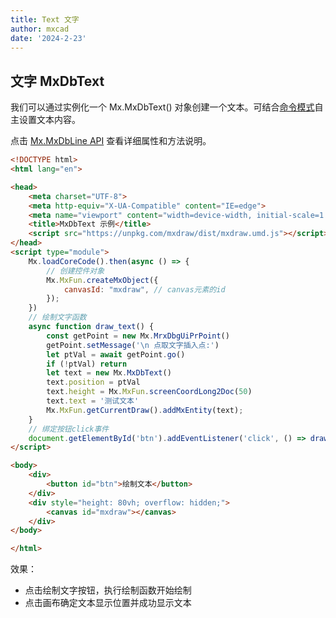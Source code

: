 ```yaml
---
title: Text 文字
author: mxcad
date: '2024-2-23'
---
```


## 文字 MxDbText

我们可以通过实例化一个 Mx.MxDbText() 对象创建一个文本。可结合[命令模式](../commandMode/basedOnnUsing.md)自主设置文本内容。

点击 [Mx.MxDbLine API](https://mxcad.github.io/mxdraw_api_docs/classes/MxDbLine.html) 查看详细属性和方法说明。

```html
<!DOCTYPE html>
<html lang="en">

<head>
    <meta charset="UTF-8">
    <meta http-equiv="X-UA-Compatible" content="IE=edge">
    <meta name="viewport" content="width=device-width, initial-scale=1.0">
    <title>MxDbText 示例</title>
    <script src="https://unpkg.com/mxdraw/dist/mxdraw.umd.js"></script>
</head>
<script type="module">
    Mx.loadCoreCode().then(async () => {
        // 创建控件对象
        Mx.MxFun.createMxObject({
            canvasId: "mxdraw", // canvas元素的id
        });
    })
    // 绘制文字函数
    async function draw_text() {
        const getPoint = new Mx.MrxDbgUiPrPoint()
        getPoint.setMessage('\n 点取文字插入点:')
        let ptVal = await getPoint.go()
        if (!ptVal) return
        let text = new Mx.MxDbText()
        text.position = ptVal
        text.height = Mx.MxFun.screenCoordLong2Doc(50)
        text.text = '测试文本'
        Mx.MxFun.getCurrentDraw().addMxEntity(text);
    }
    // 绑定按钮click事件
    document.getElementById('btn').addEventListener('click', () => draw_text())
</script>

<body>
    <div>
        <button id="btn">绘制文本</button>
    </div>
    <div style="height: 80vh; overflow: hidden;">
        <canvas id="mxdraw"></canvas>
    </div>
</body>

</html>
```
效果：
* 点击绘制文字按钮，执行绘制函数开始绘制
* 点击画布确定文本显示位置并成功显示文本

<demo :url="$withBase('/samples/graph/MxDbText.html')" />
